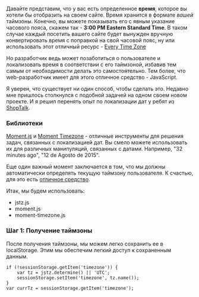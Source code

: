 Давайте представим, что у вас есть определенное **время**, которое вы хотели бы отобразить на своем сайте. Время хранится в формате *вашей* таймзоны. Конечно, вы можете показывать его с явным указание часового пояса, скажем так - **3:00 PM Eastern Standard Time**. В таком случае каждый посетить вашего сайте будет вынужден вручную конвертировать время с поправкой на свой часовой пояс, ну или использовать этот отличный ресурс - [Every Time Zone]([1])

Но разработчик ведь может позаботиться о пользователе и локализовать время в соответствии с его таймзоной, избавив тем самым от необходимости делать это самостоятельно. Тем более, что web-разработчик имеет для этого отличное средство - JavaScript.

Я уверен, что существует ни один способ, чтобы сделать это. Недавно мне пришлось столкнулся с подобной задачей на одном своем новом проекте. И я решил перенять опыт по локализации дат у ребят из [ShopTalk]([2]).

### Библиотеки

[Moment.js]([3]) и [Moment Timezone]([4]) - отличные инструменты для решения задач, связанных с локализацией дат. Вы смело можете использовать их для различных манипуляций, связанных с датами. Например, "32 minutes ago", "12 de Agosto de 2015".

Еще один важный момент заключается в том, что мы должны автоматически определять текущую таймзону пользователя. К счастью, для это есть [отличное средство]([5]).

Итак, мы будем использовать:
* jstz.js
* moment.js
* moment-timezone.js

### Шаг 1: Получение таймзоны 

После получения таймзоны, мы можем легко сохранить ее в localStorage. Этим мы обеспечим легкий доступ к сохраненным данным.

    if (!sessionStorage.getItem('timezone')) {
        var tz = jstz.determine() || 'UTC';
        sessionStorage.setItem('timezone', tz.name());
    }
    var currTz = sessionStorage.getItem('timezone');

 [1]: http://everytimezone.com/
 [2]: http://shoptalkshow.com/
 [3]: http://momentjs.com/
 [4]: http://momentjs.com/timezone/
 [5]: https://bitbucket.org/pellepim/jstimezonedetect